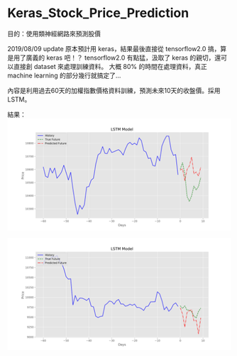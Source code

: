# Keras_Stock_Price_Prediction

目的：使用類神經網路來預測股價

2019/08/09 update
原本預計用 keras，結果最後直接從 tensorflow2.0 搞，算是用了廣義的 keras 吧！？
tensorflow2.0 有點猛，汲取了 keras 的親切，還可以直接創 dataset 來處理訓練資料。
大概 80% 的時間在處理資料，真正 machine learning 的部分幾行就搞定了...

內容是利用過去60天的加權指數價格資料訓練，預測未來10天的收盤價。採用 LSTM。

結果：
![image](https://github.com/dpong/Keras_Stock_Price_Prediction/blob/master/Figure_1.png)

![image](https://github.com/dpong/Keras_Stock_Price_Prediction/blob/master/Figure_2.png)
